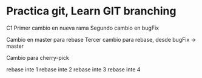# Practica git, Learn GIT branching

C1
Primer cambio en nueva rama
Segundo cambio en bugFix

Cambio en master para rebase
Tercer cambio para rebase, desde bugFix -> master

Cambio para cherry-pick

rebase inte 1
rebase inte 2
rebase inte 3
rebase inte 4

